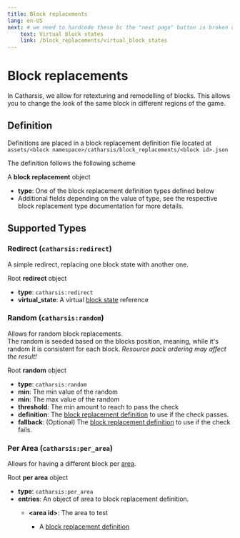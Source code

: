 ```yaml
---
title: Block replacements
lang: en-US
next: # we need to hardcode these bc the "next page" button is broken on index pages
    text: Virtual block states
    link: /block_replacements/virtual_block_states
---
```



# Block replacements

In Catharsis, we allow for retexturing and remodelling of blocks.
This allows you to change the look of the same block in different regions of the game.


## Definition

Definitions are placed in a block replacement definition file located at `assets/<block namespace>/catharsis/block_replacements/<block id>.json`

The definition follows the following scheme

<TreeView>
<span><TypeIcon type="object"/> A <b>block replacement</b> object</span>

- <TypeIcon type="string"/> **type**: One of the block replacement definition types defined below
- <TypeIcon/> Additional fields depending on the value of type, see the respective block replacement type documentation for more details.

</TreeView>

## Supported Types

### Redirect (`catharsis:redirect`)

A simple redirect, replacing one block state with another one.

<TreeView>
<span><TypeIcon type="object"/> Root <b>redirect</b> object</span>

- <TypeIcon type="string"/> **type**: `catharsis:redirect`
- <TypeIcon type="string"/> **virtual_state**: A virtual [block state](/block_replacements/virtual_block_states) reference
</TreeView>

### Random (`catharsis:random`)

Allows for random block replacements. <br>
The random is seeded based on the blocks position, meaning, while it's random it is consistent for each block. *Resource pack ordering may affect the result!*

<TreeView>
<span><TypeIcon type="object"/> Root <b>random</b> object</span>

- <TypeIcon type="string"/> **type**: `catharsis:random`
- <TypeIcon type="float"/> **min**: The min value of the random
- <TypeIcon type="float"/> **min**: The max value of the random
- <TypeIcon type="float"/> **threshold**: The min amount to reach to pass the check
- <TypeIcon type="object"/> **definition**: The [block replacement definition](#definition) to use if the check passes.
- <TypeIcon type="object"/> **fallback**: (Optional) The [block replacement definition](#definition) to use if the check fails.
</TreeView>

### Per Area (`catharsis:per_area`)

Allows for having a different block per [area](/block_replacements/areas).

<TreeView>
<span><TypeIcon type="object"/> Root <b>per area</b> object</span>

- <TypeIcon type="string"/> **type**: `catharsis:per_area`
- <TypeIcon type="object"/> **entries**: An object of area to block replacement definition.
    - <TypeIcon type="array"/> **&lt;area id&gt;**: The area to test
        - <TypeIcon type="object"/> A [block replacement definition](#definition)
</TreeView>
